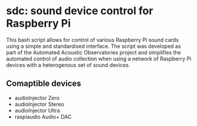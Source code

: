 # sdc: sound device control for Raspberry Pi
This bash script allows for control of various Raspberry Pi sound cards using a simple and standardised interface. The script was developed as part of the Automated Acoustic Observatories project and simplifies the automated control of audio collection when using a network of Raspberry Pi devices with a heterogenous set of sound devices.

## Comaptible devices
* audioInjector Zero
* audioInjector Stereo
* audioInjector Ultra
* raspiaudio Audio+ DAC
